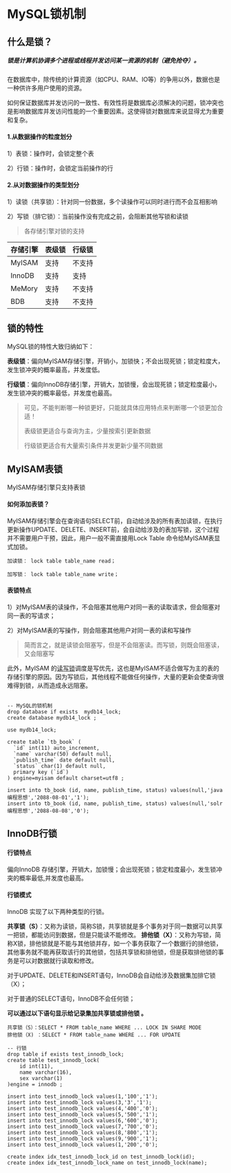 # MySQL锁机制

## 什么是锁？

##### 锁是计算机协调多个进程或线程并发访问某一资源的机制（避免抢夺）。

在数据库中，除传统的计算资源（如CPU、RAM、IO等）的争用以外，数据也是一种供许多用户使用的资源。

如何保证数据库并发访问的一致性、有效性将是数据库必须解决的问题，锁冲突也是影响数据库并发访问性能的一个重要因素。这使得锁对数据库来说显得尤为重要和复杂。

#### 1.从数据操作的粒度划分

1）表锁：操作时，会锁定整个表

2）行锁：操作时，会锁定当前操作的行

#### 2.从对数据操作的类型划分

1）读锁（共享锁）：针对同一份数据，多个读操作可以同时进行而不会互相影响

2）写锁（排它锁）：当前操作没有完成之前，会阻断其他写锁和读锁

> 各存储引擎对锁的支持

| 存储引擎 | 表级锁 | 行级锁 |
| -------- | ------ | ------ |
| MyISAM   | 支持   | 不支持 |
| InnoDB   | 支持   | 支持   |
| MeMory   | 支持   | 不支持 |
| BDB      | 支持   | 不支持 |

## 锁的特性

MySQL锁的特性大致归纳如下：

**表级锁**：偏向MyISAM存储引擎，开销小，加锁快；不会出现死锁；锁定粒度大，发生锁冲突的概率最高，并发度低。

**行级锁**：偏向InnoDB存储引擎，开销大，加锁慢，会出现死锁；锁定粒度最小，发生锁冲突的概率最低，并发度也最高。

> 可见，不能判断哪一种锁更好，只能就具体应用特点来判断哪一个锁更加合适！
>
> 表级锁更适合与查询为主，少量按索引更新数据
>
> 行级锁更适合有大量索引条件并发更新少量不同数据

## MyISAM表锁

MyISAM存储引擎只支持表锁

#### 如何添加表锁？

MyISAM存储引擎会在查询语句SELECT前，自动给涉及的所有表加读锁，在执行更新操作UPDATE、DELETE、INSERT前，会自动给涉及的表加写锁，这个过程并不需要用户干预，因此，用户一般不需直接用Lock Table 命令给MyISAM表显式加锁。

```mysql
加读锁： lock table table_name read；

加写锁： lock table table_name write；
```

#### 表锁特点

1）对MyISAM表的读操作，不会阻塞其他用户对同一表的读取请求，但会阻塞对同一表的写请求；

2）对MyISAM表的写操作，则会阻塞其他用户对同一表的读和写操作

> 简而言之，就是读锁会阻塞写，但是不会阻塞读。而写锁，则既会阻塞读，又会阻塞写

此外，MyISAM 的[读写锁](https://so.csdn.net/so/search?q=读写锁&spm=1001.2101.3001.7020)调度是写优先，这也是MyISAM不适合做写为主的表的存储引擎的原因。因为写锁后，其他线程不能做任何操作，大量的更新会使查询很难得到锁，从而造成永远阻塞。

```mysql
 
-- MySQL的锁机制
drop database if exists  mydb14_lock;
create database mydb14_lock ;
 
use mydb14_lock;
  
create table `tb_book` (
  `id` int(11) auto_increment,
  `name` varchar(50) default null,
  `publish_time` date default null,
  `status` char(1) default null,
  primary key (`id`)
) engine=myisam default charset=utf8 ;
 
insert into tb_book (id, name, publish_time, status) values(null,'java编程思想','2088-08-01','1');
insert into tb_book (id, name, publish_time, status) values(null,'solr编程思想','2088-08-08','0');
```

## InnoDB行锁

#### 行锁特点

偏向InnoDB 存储引擎，开销大，加锁慢；会出现死锁；锁定粒度最小，发生锁冲突的概率最低,并发度也最高。

#### 行锁模式

InnoDB 实现了以下两种类型的行锁。

**共享锁（S）**：又称为读锁，简称S锁，共享锁就是多个事务对于同一数据可以共享一把锁，都能访问到数据，但是只能读不能修改。
**排他锁（X）**：又称为写锁，简称X锁，排他锁就是不能与其他锁并存，如一个事务获取了一个数据行的排他锁，其他事务就不能再获取该行的其他锁，包括共享锁和排他锁，但是获取排他锁的事务是可以对数据就行读取和修改。

对于UPDATE、DELETE和INSERT语句，InnoDB会自动给涉及数据集加排它锁（X）；

对于普通的SELECT语句，InnoDB不会任何锁；

**可以通过以下语句显示给记录集加共享锁或排他锁 。**

```mysql
共享锁（S）：SELECT * FROM table_name WHERE ... LOCK IN SHARE MODE 
排他锁（X) ：SELECT * FROM table_name WHERE ... FOR UPDATE
```

```mysql
-- 行锁 
drop table if exists test_innodb_lock;
create table test_innodb_lock(
    id int(11),
    name varchar(16),
    sex varchar(1)
)engine = innodb ;
 
insert into test_innodb_lock values(1,'100','1');
insert into test_innodb_lock values(3,'3','1');
insert into test_innodb_lock values(4,'400','0');
insert into test_innodb_lock values(5,'500','1');
insert into test_innodb_lock values(6,'600','0');
insert into test_innodb_lock values(7,'700','0');
insert into test_innodb_lock values(8,'800','1');
insert into test_innodb_lock values(9,'900','1');
insert into test_innodb_lock values(1,'200','0');
 
create index idx_test_innodb_lock_id on test_innodb_lock(id);
create index idx_test_innodb_lock_name on test_innodb_lock(name);
```

